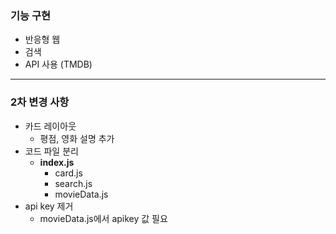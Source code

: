 ### 기능 구현
- 반응형 웹
- 검색
- API 사용 (TMDB)
---

### 2차 변경 사항
- 카드 레이아웃
  - 평점, 영화 설명 추가
- 코드 파일 분리
  - **index.js**
    - card.js
    - search.js
    - movieData.js
- api key 제거
    - movieData.js에서 apikey 값 필요
